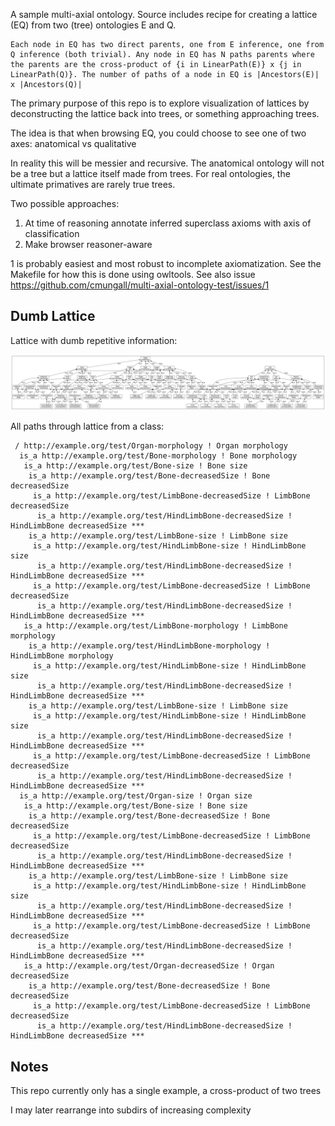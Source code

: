 A sample multi-axial ontology. Source includes recipe for creating a
lattice (EQ) from two (tree) ontologies E and Q.

```
Each node in EQ has two direct parents, one from E inference, one from
Q inference (both trivial). Any node in EQ has N paths parents where
the parents are the cross-product of {i in LinearPath(E)} x {j in
LinearPath(Q)}. The number of paths of a node in EQ is |Ancestors(E)|
x |Ancestors(Q)|
```

The primary purpose of this repo is to explore visualization of
lattices by deconstructing the lattice back into trees, or something
approaching trees.

The idea is that when browsing EQ, you could choose to see one of two
axes: anatomical vs qualitative

In reality this will be messier and recursive. The anatomical ontology
will not be a tree but a lattice itself made from trees. For real
ontologies, the ultimate primatives are rarely true trees.

Two possible approaches:

 1. At time of reasoning annotate inferred superclass axioms with axis of classification
 2. Make browser reasoner-aware

1 is probably easiest and most robust to incomplete
axiomatization. See the Makefile for how this is done using owltools.
See also issue https://github.com/cmungall/multi-axial-ontology-test/issues/1

## Dumb Lattice

Lattice with dumb repetitive information:

![img](eq-reasoned.png)

All paths through lattice from a class:

```
 / http://example.org/test/Organ-morphology ! Organ morphology
  is_a http://example.org/test/Bone-morphology ! Bone morphology
   is_a http://example.org/test/Bone-size ! Bone size
    is_a http://example.org/test/Bone-decreasedSize ! Bone decreasedSize
     is_a http://example.org/test/LimbBone-decreasedSize ! LimbBone decreasedSize
      is_a http://example.org/test/HindLimbBone-decreasedSize ! HindLimbBone decreasedSize *** 
    is_a http://example.org/test/LimbBone-size ! LimbBone size
     is_a http://example.org/test/HindLimbBone-size ! HindLimbBone size
      is_a http://example.org/test/HindLimbBone-decreasedSize ! HindLimbBone decreasedSize *** 
     is_a http://example.org/test/LimbBone-decreasedSize ! LimbBone decreasedSize
      is_a http://example.org/test/HindLimbBone-decreasedSize ! HindLimbBone decreasedSize *** 
   is_a http://example.org/test/LimbBone-morphology ! LimbBone morphology
    is_a http://example.org/test/HindLimbBone-morphology ! HindLimbBone morphology
     is_a http://example.org/test/HindLimbBone-size ! HindLimbBone size
      is_a http://example.org/test/HindLimbBone-decreasedSize ! HindLimbBone decreasedSize *** 
    is_a http://example.org/test/LimbBone-size ! LimbBone size
     is_a http://example.org/test/HindLimbBone-size ! HindLimbBone size
      is_a http://example.org/test/HindLimbBone-decreasedSize ! HindLimbBone decreasedSize *** 
     is_a http://example.org/test/LimbBone-decreasedSize ! LimbBone decreasedSize
      is_a http://example.org/test/HindLimbBone-decreasedSize ! HindLimbBone decreasedSize *** 
  is_a http://example.org/test/Organ-size ! Organ size
   is_a http://example.org/test/Bone-size ! Bone size
    is_a http://example.org/test/Bone-decreasedSize ! Bone decreasedSize
     is_a http://example.org/test/LimbBone-decreasedSize ! LimbBone decreasedSize
      is_a http://example.org/test/HindLimbBone-decreasedSize ! HindLimbBone decreasedSize *** 
    is_a http://example.org/test/LimbBone-size ! LimbBone size
     is_a http://example.org/test/HindLimbBone-size ! HindLimbBone size
      is_a http://example.org/test/HindLimbBone-decreasedSize ! HindLimbBone decreasedSize *** 
     is_a http://example.org/test/LimbBone-decreasedSize ! LimbBone decreasedSize
      is_a http://example.org/test/HindLimbBone-decreasedSize ! HindLimbBone decreasedSize *** 
   is_a http://example.org/test/Organ-decreasedSize ! Organ decreasedSize
    is_a http://example.org/test/Bone-decreasedSize ! Bone decreasedSize
     is_a http://example.org/test/LimbBone-decreasedSize ! LimbBone decreasedSize
      is_a http://example.org/test/HindLimbBone-decreasedSize ! HindLimbBone decreasedSize *** 
```


## Notes

This repo currently only has a single example, a cross-product of two trees

I may later rearrange into subdirs of increasing complexity
